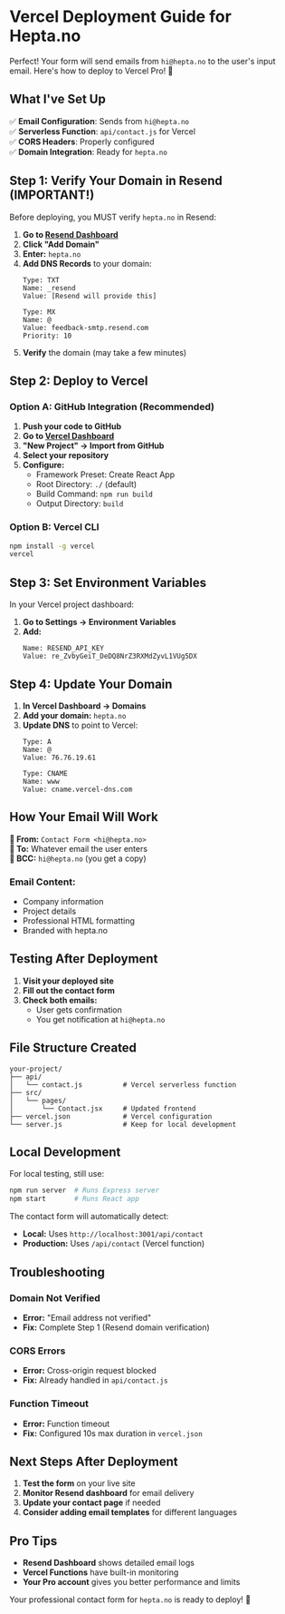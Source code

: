 # Vercel Deployment Guide for Hepta.no

Perfect! Your form will send emails from `hi@hepta.no` to the user's input email. Here's how to deploy to Vercel Pro! 🚀

## What I've Set Up

✅ **Email Configuration**: Sends from `hi@hepta.no`  
✅ **Serverless Function**: `api/contact.js` for Vercel  
✅ **CORS Headers**: Properly configured  
✅ **Domain Integration**: Ready for `hepta.no`  

## Step 1: Verify Your Domain in Resend (IMPORTANT!)

Before deploying, you MUST verify `hepta.no` in Resend:

1. **Go to [Resend Dashboard](https://resend.com/domains)**
2. **Click "Add Domain"**
3. **Enter:** `hepta.no`
4. **Add DNS Records** to your domain:
   ```
   Type: TXT
   Name: _resend
   Value: [Resend will provide this]
   
   Type: MX
   Name: @
   Value: feedback-smtp.resend.com
   Priority: 10
   ```
5. **Verify** the domain (may take a few minutes)

## Step 2: Deploy to Vercel

### Option A: GitHub Integration (Recommended)
1. **Push your code to GitHub**
2. **Go to [Vercel Dashboard](https://vercel.com/dashboard)**
3. **"New Project" → Import from GitHub**
4. **Select your repository**
5. **Configure:**
   - Framework Preset: Create React App
   - Root Directory: `./` (default)
   - Build Command: `npm run build`
   - Output Directory: `build`

### Option B: Vercel CLI
```bash
npm install -g vercel
vercel
```

## Step 3: Set Environment Variables

In your Vercel project dashboard:

1. **Go to Settings → Environment Variables**
2. **Add:**
   ```
   Name: RESEND_API_KEY
   Value: re_ZvbyGeiT_DeDQ8NrZ3RXMdZyvL1VUg5DX
   ```

## Step 4: Update Your Domain

1. **In Vercel Dashboard → Domains**
2. **Add your domain:** `hepta.no`
3. **Update DNS** to point to Vercel:
   ```
   Type: A
   Name: @
   Value: 76.76.19.61
   
   Type: CNAME
   Name: www
   Value: cname.vercel-dns.com
   ```

## How Your Email Will Work

**📧 From:** `Contact Form <hi@hepta.no>`  
**📧 To:** Whatever email the user enters  
**📧 BCC:** `hi@hepta.no` (you get a copy)  

### Email Content:
- Company information
- Project details  
- Professional HTML formatting
- Branded with hepta.no

## Testing After Deployment

1. **Visit your deployed site**
2. **Fill out the contact form**
3. **Check both emails:**
   - User gets confirmation
   - You get notification at `hi@hepta.no`

## File Structure Created

```
your-project/
├── api/
│   └── contact.js          # Vercel serverless function
├── src/
│   └── pages/
│       └── Contact.jsx     # Updated frontend
├── vercel.json             # Vercel configuration
└── server.js               # Keep for local development
```

## Local Development

For local testing, still use:
```bash
npm run server  # Runs Express server
npm start       # Runs React app
```

The contact form will automatically detect:
- **Local:** Uses `http://localhost:3001/api/contact`
- **Production:** Uses `/api/contact` (Vercel function)

## Troubleshooting

### Domain Not Verified
- **Error:** "Email address not verified"
- **Fix:** Complete Step 1 (Resend domain verification)

### CORS Errors
- **Error:** Cross-origin request blocked
- **Fix:** Already handled in `api/contact.js`

### Function Timeout
- **Error:** Function timeout
- **Fix:** Configured 10s max duration in `vercel.json`

## Next Steps After Deployment

1. **Test the form** on your live site
2. **Monitor Resend dashboard** for email delivery
3. **Update your contact page** if needed
4. **Consider adding email templates** for different languages

## Pro Tips

- **Resend Dashboard** shows detailed email logs
- **Vercel Functions** have built-in monitoring
- **Your Pro account** gives you better performance and limits

Your professional contact form for `hepta.no` is ready to deploy! 🎉 